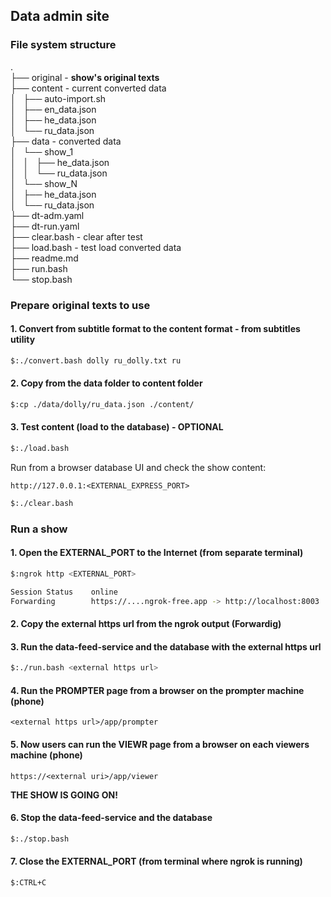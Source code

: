 ## Data admin site

### File system structure   
.   
├── original - <b>show's original texts</b>   
├── content - current converted data   
│   ├── auto-import.sh   
│   ├── en_data.json   
│   ├── he_data.json   
│   └── ru_data.json  
├── data - converted data   
│   └── show_1   
│   │      ├── he_data.json   
│   │      └── ru_data.json   
│   └── show_N   
│       ├── he_data.json   
│       └── ru_data.json   
├── dt-adm.yaml   
├── dt-run.yaml   
├── clear.bash - clear after test   
├── load.bash - test load converted data   
├── readme.md   
├── run.bash   
└── stop.bash   

### Prepare original texts to use
#### 1. Convert from subtitle format to the content format - from subtitles utility
```bash
$:./convert.bash dolly ru_dolly.txt ru
```
#### 2. Copy from the data folder to content folder
```bash
$:cp ./data/dolly/ru_data.json ./content/
```

#### 3. Test content (load to the database) - OPTIONAL
```bash
$:./load.bash
```
Run from a browser database UI and check the show content:
```
http://127.0.0.1:<EXTERNAL_EXPRESS_PORT>
```
```bash
$:./clear.bash
```

### Run a show
#### 1. Open the EXTERNAL_PORT to the Internet (from separate terminal)
```bash
$:ngrok http <EXTERNAL_PORT>

Session Status    online                     
Forwarding        https://....ngrok-free.app -> http://localhost:8003  
``` 
#### 2. Copy the external https url from the ngrok output (Forwardig) 


#### 3. Run the data-feed-service  and the database with the external https url
```bash
$:./run.bash <external https url>
```
#### 4. Run the PROMPTER page from a browser on the prompter machine (phone)
```
<external https url>/app/prompter
```
#### 5. Now users can run the VIEWR page from a browser on each viewers machine (phone)
```
https://<external uri>/app/viewer
```

<b>THE SHOW IS GOING ON!</b>

#### 6. Stop the data-feed-service and the database
```bash
$:./stop.bash
```

#### 7. Close the EXTERNAL_PORT (from terminal where ngrok is running)
```bash
$:CTRL+C

